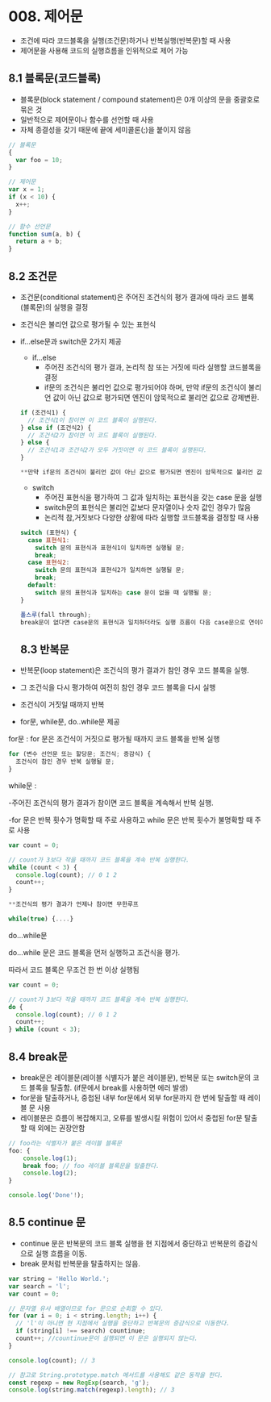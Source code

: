 # 008. 제어문

- 조건에 따라 코드블록을 실행(조건문)하거나 반복실행(반복문)할 때 사용
- 제어문을 사용해 코드의 실행흐름을 인위적으로 제어 가능

## 8.1 블록문(코드블록)

- 블록문(block statement / compound statement)은 0개 이상의 문을 중괄호로 묶은 것
- 일반적으로 제어문이나 함수를 선언할 때 사용
- 자체 종결성을 갖기 때문에 끝에 세미콜론(;)을 붙이지 않음

```jsx
// 블록문
{
  var foo = 10;
}

// 제어문
var x = 1;
if (x < 10) {
  x++;
}

// 함수 선언문
function sum(a, b) {
  return a + b;
}
```

## 8.2 조건문

- 조건문(conditional statement)은 주어진 조건식의 평가 결과에 따라 코드 블록(블록문)의 실행을 결정
- 조건식은 불리언 값으로 평가될 수 있는 표현식
- if...else문과 switch문 2가지 제공
    - if...else
        - 주어진 조건식의 평가 결과, 논리적 참 또는 거짓에 따라 실행할 코드블록을 결정
        - if문의 조건식은 불리언 값으로 평가되어야 하며,
        만약 if문의 조건식이 불리언 값이 아닌 값으로 평가되면 엔진이 암묵적으로 불리언 값으로 강제변환.
    
    ```jsx
    if (조건식1) {
      // 조건식1이 참이면 이 코드 블록이 실행된다.
    } else if (조건식2) {
      // 조건식2가 참이면 이 코드 블록이 실행된다.
    } else {
      // 조건식1과 조건식2가 모두 거짓이면 이 코드 블록이 실행된다.
    }
    
    **만약 if문의 조건식이 불리언 값이 아닌 값으로 평가되면 엔진이 암묵적으로 불리언 값으로 강제변환.
    ```
    
    - switch
        - 주어진 표현식을 평가하여 그 값과 일치하는 표현식을 갖는 case 문을 실행
        - switch문의 표현식은 불리언 값보다 문자열이나 숫자 값인 경우가 많음
        - 논리적 참,거짓보다 다양한 상황에 따라 실행할 코드블록을 결정할 때 사용
    
    ```jsx
    switch (표현식) {
      case 표현식1:
        switch 문의 표현식과 표현식1이 일치하면 실행될 문;
        break;
      case 표현식2:
        switch 문의 표현식과 표현식2가 일치하면 실행될 문;
        break;
      default:
        switch 문의 표현식과 일치하는 case 문이 없을 때 실행될 문;
    }
    
    폴스루(fall through);
    break문이 없다면 case문의 표현식과 일치하더라도 실행 흐름이 다음 case문으로 연이어 이동함
    ```
    
    ## 8.3 반복문
    
- 반복문(loop statement)은 조건식의 평가 결과가 참인 경우 코드 블록을 실행.
- 그 조건식을 다시 평가하여 여전히 참인 경우 코드 블록을 다시 실행
- 조건식이 거짓일 때까지 반복
- for문, while문, do..while문 제공

for문 : for 문은 조건식이 거짓으로 평가될 때까지 코드 블록을 반복 실행

```jsx
for (변수 선언문 또는 할당문; 조건식; 증감식) {
  조건식이 참인 경우 반복 실행될 문;
}
```

while문 :

-주어진 조건식의 평가 결과가 참이면 코드 블록을 계속해서 반복 실행.

-for 문은 반복 횟수가 명확할 때 주로 사용하고 while 문은 반복 횟수가 불명확할 때 주로 사용

```jsx
var count = 0;

// count가 3보다 작을 때까지 코드 블록을 계속 반복 실행한다.
while (count < 3) {
  console.log(count); // 0 1 2
  count++;
}

**조건식의 평가 결과가 언제나 참이면 무한루프

while(true) {....}
```

do...while문

do...while 문은 코드 블록을 먼저 실행하고 조건식을 평가.

따라서 코드 블록은 무조건 한 번 이상 실행됨

```jsx
var count = 0;

// count가 3보다 작을 때까지 코드 블록을 계속 반복 실행한다.
do {
  console.log(count); // 0 1 2
  count++;
} while (count < 3);
```

## 8.4 break문

- break문은 레이블문(레이블 식별자가 붙은 레이블문), 반복문 또는 switch문의 코드 블록을 탈출함.
(if문에서 break를 사용하면 에러 발생)
- for문을 탈출하거나, 중첩된 내부 for문에서 외부 for문까지 한 번에 탈출할 때 레이블 문 사용
- 레이블문은 흐름이 복잡해지고, 오류를 발생시킬 위험이 있어서 중첩된 for문 탈출할 때 외에는 권장안함

```jsx
// foo라는 식별자가 붙은 레이블 블록문
foo: {
	console.log(1);
	break foo; // foo 레이블 블록문을 탈출한다.
	console.log(2);
}

console.log('Done'!);
```

## 8.5 continue 문

- continue 문은 반복문의 코드 블록 실행을 현 지점에서 중단하고 반복문의 증감식으로 실행 흐름을 이동.
- break 문처럼 반복문을 탈출하지는 않음.

```jsx
var string = 'Hello World.';
var search = 'l';
var count = 0;

// 문자열 유사 배열이므로 for 문으로 순회할 수 있다.
for (var i = 0; i < string.length; i++) {
  // 'l'이 아니면 현 지점에서 실행을 중단하고 반복문의 증감식으로 이동한다.
  if (string[i] !== search) countinue;
  count++; //countinue문이 실행되면 이 문은 실행되지 않는다.
}

console.log(count); // 3

// 참고로 String.prototype.match 메서드를 사용해도 같은 동작을 한다.
const regexp = new RegExp(search, 'g');
console.log(string.match(regexp).length); // 3
```